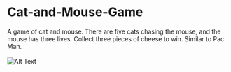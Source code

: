# Cat-and-Mouse-Game
A game of cat and mouse. There are five cats chasing the mouse, and the mouse has three lives. Collect three pieces of cheese to win. Similar to Pac Man.   
<br />
![Alt Text](https://media.giphy.com/media/vFKqnCdLPNOKc/giphy.gif)
